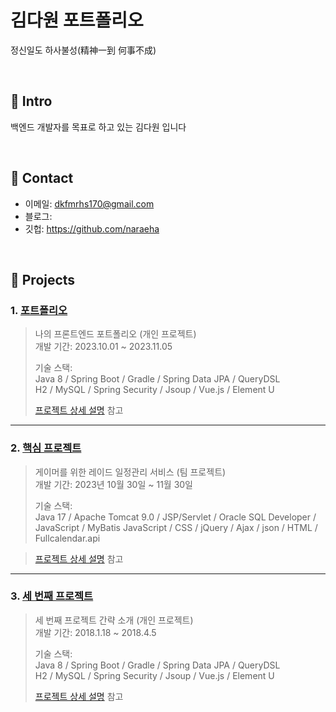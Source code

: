 # 김다원 포트폴리오
정신일도 하사불성(精神一到 何事不成)

</br>

## :pushpin: Intro
백엔드 개발자를 목표로 하고 있는 김다원 입니다

</br>

## :pushpin: Contact
- 이메일: dkfmrhs170@gmail.com
- 블로그: 
- 깃헙: https://github.com/naraeha

</br>

## :pushpin: Projects
### 1. [포트폴리오](https://github.com/naraeha/portpolioio.io)
>나의 프론트엔드 포트폴리오 (개인 프로젝트)  
>개발 기간: 2023.10.01 ~ 2023.11.05  
>  
>기술 스택:  
>Java 8 / Spring Boot / Gradle / Spring Data JPA / QueryDSL  
>H2 / MySQL / Spring Security / Jsoup / Vue.js / Element U  
>  
>[프로젝트 상세 설명](https://github.com/naraeha/portpolioio.io/blob/3f34e64c19d2f1d42d9f708e6b5d287dcd3dc319/index.html#L13) 참고

---

### 2. [핵심 프로젝트](https://github.com/2023-SMHRD-IS-BigData2/p_gamers)
>게이머를 위한 레이드 일정관리 서비스 (팀 프로젝트)  
>개발 기간: 2023년 10월 30일 ~ 11월 30일
>  
>기술 스택:  
>Java 17 / Apache Tomcat 9.0 / JSP/Servlet / Oracle SQL Developer / JavaScript / MyBatis
>JavaScript / CSS / jQuery / Ajax / json / HTML / Fullcalendar.api

>[프로젝트 상세 설명](https://github.com/JungHyung2/gitio.io) 참고

---

### 3. [세 번째 프로젝트](https://github.com/JungHyung2/gitio.io)
>세 번째 프로젝트 간략 소개  (개인 프로젝트)  
>개발 기간: 2018.1.18 ~ 2018.4.5  
>  
>기술 스택:  
>Java 8 / Spring Boot / Gradle / Spring Data JPA / QueryDSL  
>H2 / MySQL / Spring Security / Jsoup / Vue.js / Element U  
>  
>[프로젝트 상세 설명](https://github.com/JungHyung2/gitio.io) 참고
